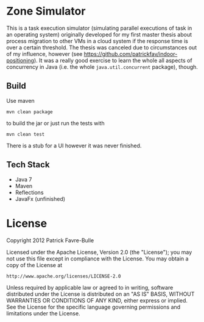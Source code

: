 # Zone Simulator

This is a task execution simulator (simulating parallel executions of task in an operating system) originally developed for
my first master thesis about process migration to other VMs in a cloud system if the response time is over a certain threshold. 
The thesis was canceled due to circumstances out of my influence, however (see https://github.com/patrickfav/indoor-positioning).
It was a really good exercise to learn the whole all aspects of concurrency in Java (i.e. the whole `java.util.concurrent` package), though.

## Build

Use maven

    mvn clean package

to build the jar or just run the tests with

    mvn clean test

There is a stub for a UI however it was never finished.

## Tech Stack

* Java 7
* Maven
* Reflections
* JavaFx (unfinished)

# License

Copyright 2012 Patrick Favre-Bulle

Licensed under the Apache License, Version 2.0 (the "License");
you may not use this file except in compliance with the License.
You may obtain a copy of the License at

    http://www.apache.org/licenses/LICENSE-2.0

Unless required by applicable law or agreed to in writing, software
distributed under the License is distributed on an "AS IS" BASIS,
WITHOUT WARRANTIES OR CONDITIONS OF ANY KIND, either express or implied.
See the License for the specific language governing permissions and
limitations under the License.